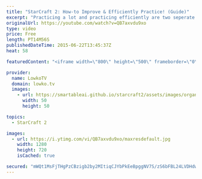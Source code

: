 ```yaml
---
title: "StarCraft 2: How-to Improve & Efficiently Practice! (Guide)"
excerpt: "Practicing a lot and practicing efficiently are two seperate things. In this video I go over how I improve in StarCraft 2, and how to make the most of your practice time.  The basic idea is to have a certain goal in mind when playing the game. A lot of people complain that they have a hard time laddering"
originalUrl: https://youtube.com/watch?v=QB7axvdu9xo
type: video
price: Free
length: PT14M56S
publishedDateTime: 2015-06-22T13:45:37Z
heat: 58

featuredContent: "<iframe width=\"800\" height=\"500\" frameborder=\"0\" src=\"https://www.youtube.com/embed/QB7axvdu9xo\" allow=\"accelerometer; autoplay; encrypted-media; gyroscope; picture-in-picture\" allowfullscreen></iframe>"

provider:
  name: LowkoTV
  domain: lowko.tv
  images:
    - url: https://smartableai.github.io/starcraft2/assets/images/organizations/lowko.tv-50x50.jpg
      width: 50
      height: 50

topics:
  - StarCraft 2

images:
  - url: https://i.ytimg.com/vi/QB7axvdu9xo/maxresdefault.jpg
    width: 1280
    height: 720
    isCached: true

secured: "mWQt1MsFjTHgPzCBzigb2by2MItiqCJYbPkEeBpggNV7S/zS6bFBL24LVDHdwWC5z+shj0CeX2X3ZROZUoi1TYJJMaO7xF69ghpefSXKUh6PwruZ3ltUwxP7QJi9guEXdb+gfJ/ap3zd4cCB7jrmK/Zq68+RObKKnF3QkLqicVUi5eRfEuslv0qJ3+NdJk+MOQn2z7+71/qvHk327ssEtj7JWOeT8ETObHsfA5YaX9pTctZ2k2TMuXwF2w0qY5qqdcbxqeYe4aO3ihNscyGIqLTEhOly+z3Wg/Q4V1aimw821rB8Y/wWBo7Ad+6SsVa+Rr8JGNNu+kbhjjeajGgWNoPzJvgXBep1nmDKY1dt1Lr/sVbyYZpebrgcHmHJcMVuiZrzY9L2NycyvW+AaEBNZWzVV8ts2N3biw8V1pmv5VT1jM0+hJv7brB3WFFQBLIs;La4JWcc7wIaeVTGbSDtVOg=="
---
```


